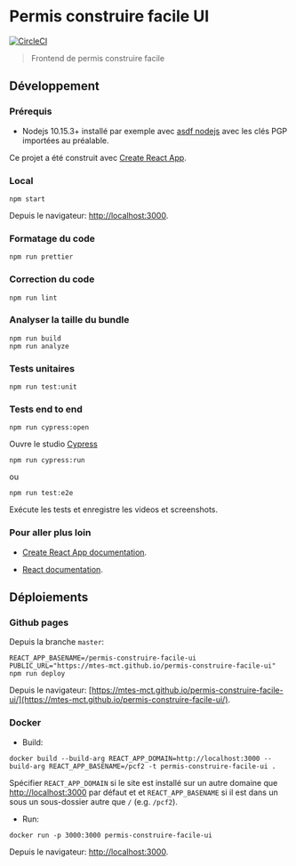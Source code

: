 # Permis construire facile UI
[![CircleCI](https://circleci.com/gh/MTES-MCT/permis-construire-facile-ui/tree/master.svg?style=svg)](https://circleci.com/gh/MTES-MCT/permis-construire-facile-ui/tree/master)

> Frontend de permis construire facile

## Développement

### Prérequis

* Nodejs 10.15.3+ installé par exemple avec [asdf nodejs](https://github.com/asdf-vm/asdf-nodejs) avec les clés PGP importées au préalable.

Ce projet a été construit avec [Create React App](https://github.com/facebook/create-react-app).

### Local

```
npm start
```

Depuis le navigateur: [http://localhost:3000](http://localhost:3000).

### Formatage du code

```
npm run prettier
```

### Correction du code

```
npm run lint
```

### Analyser la taille du bundle

```
npm run build
npm run analyze
```

### Tests unitaires

```
npm run test:unit
```

### Tests end to end

```
npm run cypress:open
```

Ouvre le studio [Cypress](https://cypress.io)

```
npm run cypress:run
```

ou

```
npm run test:e2e
```

Exécute les tests et enregistre les videos et screenshots.

### Pour aller plus loin

* [Create React App documentation](https://facebook.github.io/create-react-app/docs/getting-started).

* [React documentation](https://reactjs.org/).

## Déploiements

### Github pages

Depuis la branche `master`:

```
REACT_APP_BASENAME=/permis-construire-facile-ui PUBLIC_URL="https://mtes-mct.github.io/permis-construire-facile-ui" npm run deploy
```

Depuis le navigateur: [https://mtes-mct.github.io/permis-construire-facile-ui/](https://mtes-mct.github.io/permis-construire-facile-ui/).

### Docker

* Build:

```
docker build --build-arg REACT_APP_DOMAIN=http://localhost:3000 --build-arg REACT_APP_BASENAME=/pcf2 -t permis-construire-facile-ui .
```

Spécifier `REACT_APP_DOMAIN` si le site est installé sur un autre domaine que [http://localhost:3000](http://localhost:3000) par défaut et et `REACT_APP_BASENAME` si il est dans un sous un sous-dossier autre que `/` (e.g. `/pcf2`).

* Run:

```
docker run -p 3000:3000 permis-construire-facile-ui
```

Depuis le navigateur: [http://localhost:3000](http://localhost:3000).

